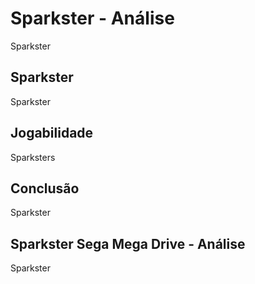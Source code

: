 ---
---

# Sparkster - Análise

Sparkster

## Sparkster

Sparkster

## Jogabilidade

Sparksters

## Conclusão

Sparkster

## Sparkster Sega Mega Drive - Análise

Sparkster
